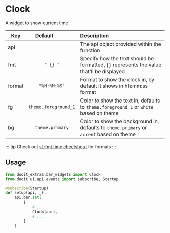 # Clock

A widget to show current time

| Key|<div style="width: 100px">Default</div> |Description|
| ------------- | :----------------:  | :----------------------------------------------------------------------------------------|
| api           |                     | The api object provided within the function                                              |
| fmt           | `" {} "`            | Specify how the text should be formatted, `{}` represents the value that'll be displayed |
| format        | `"%H:%M:%S"`        | Format to show the clock in, by default it shows in hh:mm:ss format                      |
| fg            | `theme.foreground_1`| Color to show the text in, defaults to `theme.foreground_1` or `white` based on theme    |
| bg            | `theme.primary`     | Color to show the background in, defaults to `theme.primary` or `accent` based on theme  |

::: tip
Check out [strfmt time cheetsheat](https://strftime.org/) for formats
:::


## Usage

```python
from dooit_extras.bar_widgets import Clock
from dooit.ui.api.events import subscribe, Startup

@subscribe(Startup)
def setup(api, _):
    api.bar.set( 
        [
            # ....
            Clock(api),
            # ....
        ]
    )
```
